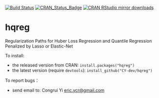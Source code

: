 [![Build Status](https://travis-ci.org/CY-dev/hqreg.svg?branch=master)](https://travis-ci.org/CY-dev/hqreg)
[![CRAN_Status_Badge](http://www.r-pkg.org/badges/version/hqreg)](https://CRAN.R-project.org/package=hqreg)
[![CRAN RStudio mirror downloads](http://cranlogs.r-pkg.org/badges/grand-total/hqreg)](http://www.r-pkg.org/pkg/hqreg)

# hqreg
Regularization Paths for Huber Loss Regression and Quantile Regression Penalized by Lasso or Elastic-Net

To install:

* the released version from CRAN: `install.packages("hqreg")`
* the latest version (require `devtools`): `install_github("CY-dev/hqreg")`

To report bugs：
* send email to: Congrui Yi <eric.ycr@gmail.com>
